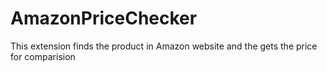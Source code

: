 # AmazonPriceChecker
This extension finds the product in Amazon website and the gets the price for comparision
